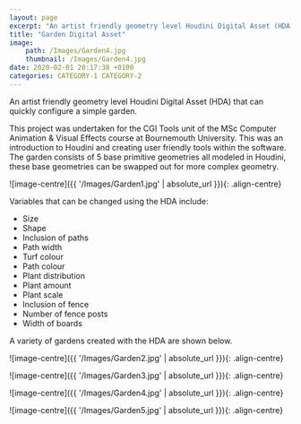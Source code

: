 ```yaml
---
layout: page
excerpt: "An artist friendly geometry level Houdini Digital Asset (HDA) that can quickly configure a simple garden."
title: "Garden Digital Asset"
image: 
    path: /Images/Garden4.jpg
    thumbnail: /Images/Garden4.jpg
date: 2020-02-01 20:17:38 +0100
categories: CATEGORY-1 CATEGORY-2
---
```


An artist friendly geometry level Houdini Digital Asset (HDA) that can quickly configure a simple garden.


This project was undertaken for the CGI Tools unit of the MSc Computer Animation & Visual Effects course at Bournemouth University. This was an introduction to Houdini and creating user friendly tools within the software. The garden consists of 5 base primitive geometries all modeled in Houdini, these base geometries can be swapped out for more complex geometry.

![image-centre]({{ '/Images/Garden1.jpg' | absolute_url }}){: .align-centre} 
 
Variables that can be changed using the HDA include:
* Size
* Shape
* Inclusion of paths
* Path width
* Turf colour
* Path colour
* Plant distribution
* Plant amount
* Plant scale
* Inclusion of fence
* Number of fence posts
* Width of boards
 
A variety of gardens created with the HDA are shown below. 

![image-centre]({{ '/Images/Garden2.jpg' | absolute_url }}){: .align-centre} 

![image-centre]({{ '/Images/Garden3.jpg' | absolute_url }}){: .align-centre} 

![image-centre]({{ '/Images/Garden4.jpg' | absolute_url }}){: .align-centre} 

![image-centre]({{ '/Images/Garden5.jpg' | absolute_url }}){: .align-centre} 